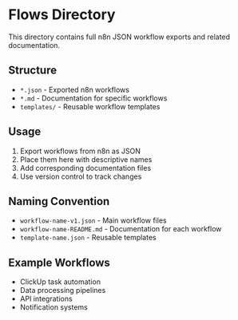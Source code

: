 # Flows Directory

This directory contains full n8n JSON workflow exports and related documentation.

## Structure
- `*.json` - Exported n8n workflows
- `*.md` - Documentation for specific workflows
- `templates/` - Reusable workflow templates

## Usage
1. Export workflows from n8n as JSON
2. Place them here with descriptive names
3. Add corresponding documentation files
4. Use version control to track changes

## Naming Convention
- `workflow-name-v1.json` - Main workflow files
- `workflow-name-README.md` - Documentation for each workflow
- `template-name.json` - Reusable templates

## Example Workflows
- ClickUp task automation
- Data processing pipelines
- API integrations
- Notification systems
